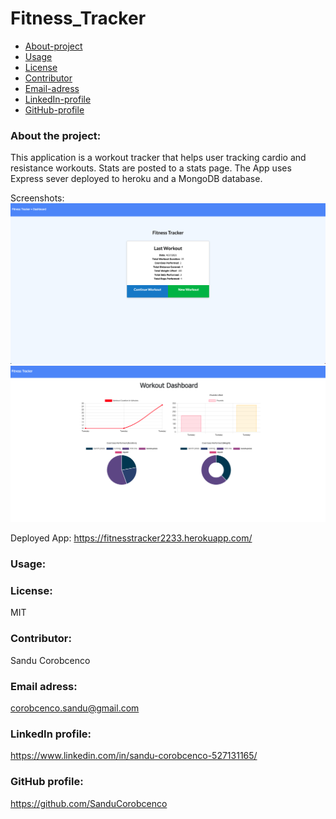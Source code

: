 # Fitness_Tracker

* [About-project](#Description)
* [Usage](#Usage)
* [License](#License)
* [Contributor](#Contributor)
* [Email-adress](#Email)
* [LinkedIn-profile](#LinkedIn-profile)
* [GitHub-profile](#GitHub-profile)

   
### About the project:
  This application is a workout tracker that helps user tracking cardio and resistance workouts. Stats are posted to a stats page. The App uses Express sever deployed to heroku and a MongoDB database. 

Screenshots: 
![Picture](./images/fitness.png)
![Picture](./images/dashboard.png)

Deployed App: https://fitnesstracker2233.herokuapp.com/

### Usage:

### License:
MIT

### Contributor:
Sandu Corobcenco

### Email adress:
corobcenco.sandu@gmail.com

### LinkedIn profile:
https://www.linkedin.com/in/sandu-corobcenco-527131165/

### GitHub profile:
https://github.com/SanduCorobcenco
